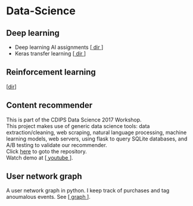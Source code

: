 # Data-Science

## Deep learning    
<p>
<ul>
<li> Deep learning AI assignments    
  [<a href="https://github.com/trangel/Data-Science/blob/master/deep_learning_ai"> dir </a>] 
</li>
<li> Keras transfer learning
  [<a href="https://github.com/trangel/Data-Science/blob/master/tensorflow/keras_transfer_learning"> dir </a>]    
</li>
</ul>
</p>

## Reinforcement learning
[<a href="https://github.com/trangel/Data-Science/blob/master/reinforcement_learning">dir</a>]

## Content recommender
This is part of the CDIPS Data Science 2017 Workshop.   
This project makes use of generic data science tools: data extraction/cleaning, web scraping, natural language processing, machine learning models, web servers, using flask to query SQLite databases, and A/B testing to validate our recommender.    
Click <a href="https://github.com/hannahlb/CDIPS_Content_Rec">here</a> to goto the repository.   
Watch demo at
[<a href="https://www.youtube.com/watch?v=uG6rSvYlhog&feature=youtu.be"> youtube </a>].


## User network graph
A user network graph in python.
I keep track of purchases and tag anoumalous events.
See [<a href="https://github.com/trangel/Data-Science/tree/master/tracking-purchases"> graph </a>].


